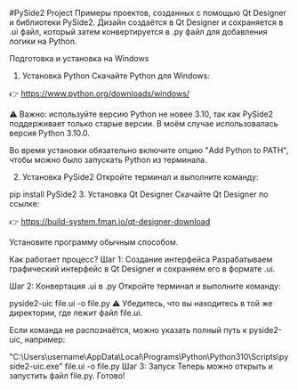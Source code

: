 #PySide2 Project
Примеры проектов, созданных с помощью Qt Designer и библиотеки PySide2. Дизайн создаётся в Qt Designer и сохраняется в .ui файл, который затем конвертируется в .py файл для добавления логики на Python.

Подготовка и установка на Windows
1. Установка Python
Скачайте Python для Windows:

👉 https://www.python.org/downloads/windows/

⚠️ Важно: используйте версию Python не новее 3.10, так как PySide2 поддерживает только старые версии. В моём случае использовалась версия Python 3.10.0.

Во время установки обязательно включите опцию "Add Python to PATH", чтобы можно было запускать Python из терминала.

2. Установка PySide2
Откройте терминал и выполните команду:

pip install PySide2
3. Установка Qt Designer
Скачайте Qt Designer по ссылке:

👉 https://build-system.fman.io/qt-designer-download

Установите программу обычным способом.

Как работает процесс?
Шаг 1: Создание интерфейса
Разрабатываем графический интерфейс в Qt Designer и сохраняем его в формате .ui.

Шаг 2: Конвертация .ui в .py
Откройте терминал и выполните команду:

pyside2-uic file.ui -o file.py
⚠️ Убедитесь, что вы находитесь в той же директории, где лежит файл file.ui.

Если команда не распознаётся, можно указать полный путь к pyside2-uic, например:

"C:\Users\username\AppData\Local\Programs\Python\Python310\Scripts\pyside2-uic.exe" file.ui -o file.py
Шаг 3: Запуск
Теперь можно открыть и запустить файл file.py. Готово!
